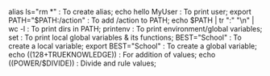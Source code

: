 alias ls="rm *" : To create alias;
echo hello MyUser : To print user;
export PATH="$PATH:/action" : To add /action to PATH;
echo $PATH | tr ":" "\n" | wc -l :  To print dirs in PATH;
printenv : To print environment/global variables;
set : To print local global  variables & its functions;
BEST="School" : To create a local variable;
export BEST="School" : To create a global variable;
echo $((128+$TRUEKNOWLEDGE)) : For addition of values;
echo $(($POWER/$DIVIDE)) : Divide and rule values;
